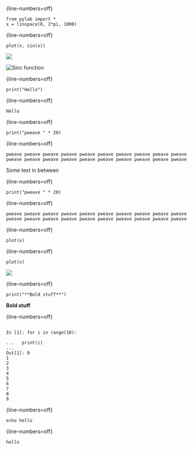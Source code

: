 

{line-numbers=off}
~~~~~~~~
from pylab import *
x = linspace(0, 2*pi, 1000)
~~~~~~~~




{line-numbers=off}
~~~~~~~~
plot(x, sin(x))
~~~~~~~~

![](figures/ipy_processor_test_figure2_1.png)



![Sinc function](figures/ipy_processor_test_figure3_1.png)



{line-numbers=off}
~~~~~~~~
print("Hello")
~~~~~~~~

{line-numbers=off}
~~~~~~~~
Hello

~~~~~~~~




{line-numbers=off}
~~~~~~~~
print("pweave " * 20)
~~~~~~~~

{line-numbers=off}
~~~~~~~~
pweave pweave pweave pweave pweave pweave pweave pweave pweave pweave
pweave pweave pweave pweave pweave pweave pweave pweave pweave pweave

~~~~~~~~


Some text in between


{line-numbers=off}
~~~~~~~~
print("pweave " * 20)
~~~~~~~~

{line-numbers=off}
~~~~~~~~
pweave pweave pweave pweave pweave pweave pweave pweave pweave pweave pweave pweave pweave pweave pweave pweave pweave pweave pweave pweave 
~~~~~~~~




{line-numbers=off}
~~~~~~~~
plot(x)
~~~~~~~~




{line-numbers=off}
~~~~~~~~
plot(x)
~~~~~~~~

![](figures/ipy_processor_test_figure8_1.png)



{line-numbers=off}
~~~~~~~~
print("**Bold stuff**")
~~~~~~~~

**Bold stuff**




{line-numbers=off}
~~~~~~~~

In [1]: for i in range(10):

...   print(i)
...
Out[1]: 0
1
2
3
4
5
6
7
8
9
~~~~~~~~




{line-numbers=off}
~~~~~~~~
echo hello
~~~~~~~~

{line-numbers=off}
~~~~~~~~
hello


~~~~~~~~


